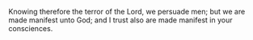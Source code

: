 Knowing therefore the terror of the Lord, we persuade men; but we are made manifest unto God; and I trust also are made manifest in your consciences.
